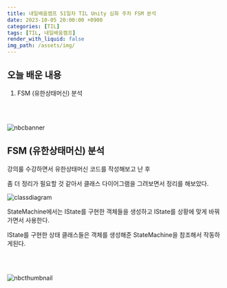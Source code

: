 ```yaml
---
title: 내일배움캠프 51일차 TIL Unity 심화 주차 FSM 분석
date: 2023-10-05 20:00:00 +0900
categories: [TIL]
tags: [TIL, 내일배움캠프]
render_with_liquid: false
img_path: /assets/img/
---
```


## 오늘 배운 내용

1. FSM (유한상태머신) 분석

<br/>
<br/>

![nbcbanner](TILbanner.png)

## FSM (유한상태머신) 분석

강의룰 수강하면서 유한상태머신 코드를 작성해보고 난 후

좀 더 정리가 필요할 것 같아서 클래스 다이어그램을 그려보면서 정리를 해보았다.

![classdiagram](FSM.png)

StateMachine에서는 IState를 구현한 객체들을 생성하고 IState를 상황에 맞게 바꿔가면서 사용한다.

IState를 구현한 상태 클래스들은 객체를 생성해준 StateMachine을 참조해서 작동하게된다.


<br/>
<br/>

![nbcthumbnail](thumbnail-image.png)